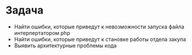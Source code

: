 # Задача 
* Найти ошибки, которые приведут к невозможности запуска файла интерпертатором php
* Найти ошибки, которые приведут к становке работы отдела закупа
* Выявить архитектурные проблемы кода
